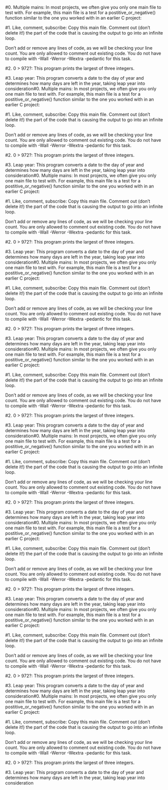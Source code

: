#0. Multiple mains: In most projects, we often give you only one main file to test with. For example, this main file is a test for a postitive_or_negative() function similar to the one you worked with in an earlier C project:

#1. Like, comment, subscribe: Copy this main file. Comment out (don’t delete it!) the part of the code that is causing the output to go into an infinite loop.

Don’t add or remove any lines of code, as we will be checking your line count. You are only allowed to comment out existing code.
You do not have to compile with -Wall -Werror -Wextra -pedantic for this task.

#2. 0 > 972?: This program prints the largest of three integers.

#3. Leap year: This program converts a date to the day of year and determines how many days are left in the year, taking leap year into consideration#0. Multiple mains: In most projects, we often give you only one main file to test with. For example, this main file is a test for a postitive_or_negative() function similar to the one you worked with in an earlier C project:

#1. Like, comment, subscribe: Copy this main file. Comment out (don’t delete it!) the part of the code that is causing the output to go into an infinite loop.

Don’t add or remove any lines of code, as we will be checking your line count. You are only allowed to comment out existing code.
You do not have to compile with -Wall -Werror -Wextra -pedantic for this task.

#2. 0 > 972?: This program prints the largest of three integers.

#3. Leap year: This program converts a date to the day of year and determines how many days are left in the year, taking leap year into consideration#0. Multiple mains: In most projects, we often give you only one main file to test with. For example, this main file is a test for a postitive_or_negative() function similar to the one you worked with in an earlier C project:

#1. Like, comment, subscribe: Copy this main file. Comment out (don’t delete it!) the part of the code that is causing the output to go into an infinite loop.

Don’t add or remove any lines of code, as we will be checking your line count. You are only allowed to comment out existing code.
You do not have to compile with -Wall -Werror -Wextra -pedantic for this task.

#2. 0 > 972?: This program prints the largest of three integers.

#3. Leap year: This program converts a date to the day of year and determines how many days are left in the year, taking leap year into consideration#0. Multiple mains: In most projects, we often give you only one main file to test with. For example, this main file is a test for a postitive_or_negative() function similar to the one you worked with in an earlier C project:

#1. Like, comment, subscribe: Copy this main file. Comment out (don’t delete it!) the part of the code that is causing the output to go into an infinite loop.

Don’t add or remove any lines of code, as we will be checking your line count. You are only allowed to comment out existing code.
You do not have to compile with -Wall -Werror -Wextra -pedantic for this task.

#2. 0 > 972?: This program prints the largest of three integers.

#3. Leap year: This program converts a date to the day of year and determines how many days are left in the year, taking leap year into consideration#0. Multiple mains: In most projects, we often give you only one main file to test with. For example, this main file is a test for a postitive_or_negative() function similar to the one you worked with in an earlier C project:

#1. Like, comment, subscribe: Copy this main file. Comment out (don’t delete it!) the part of the code that is causing the output to go into an infinite loop.

Don’t add or remove any lines of code, as we will be checking your line count. You are only allowed to comment out existing code.
You do not have to compile with -Wall -Werror -Wextra -pedantic for this task.

#2. 0 > 972?: This program prints the largest of three integers.

#3. Leap year: This program converts a date to the day of year and determines how many days are left in the year, taking leap year into consideration#0. Multiple mains: In most projects, we often give you only one main file to test with. For example, this main file is a test for a postitive_or_negative() function similar to the one you worked with in an earlier C project:

#1. Like, comment, subscribe: Copy this main file. Comment out (don’t delete it!) the part of the code that is causing the output to go into an infinite loop.

Don’t add or remove any lines of code, as we will be checking your line count. You are only allowed to comment out existing code.
You do not have to compile with -Wall -Werror -Wextra -pedantic for this task.

#2. 0 > 972?: This program prints the largest of three integers.

#3. Leap year: This program converts a date to the day of year and determines how many days are left in the year, taking leap year into consideration#0. Multiple mains: In most projects, we often give you only one main file to test with. For example, this main file is a test for a postitive_or_negative() function similar to the one you worked with in an earlier C project:

#1. Like, comment, subscribe: Copy this main file. Comment out (don’t delete it!) the part of the code that is causing the output to go into an infinite loop.

Don’t add or remove any lines of code, as we will be checking your line count. You are only allowed to comment out existing code.
You do not have to compile with -Wall -Werror -Wextra -pedantic for this task.

#2. 0 > 972?: This program prints the largest of three integers.

#3. Leap year: This program converts a date to the day of year and determines how many days are left in the year, taking leap year into consideration#0. Multiple mains: In most projects, we often give you only one main file to test with. For example, this main file is a test for a postitive_or_negative() function similar to the one you worked with in an earlier C project:

#1. Like, comment, subscribe: Copy this main file. Comment out (don’t delete it!) the part of the code that is causing the output to go into an infinite loop.

Don’t add or remove any lines of code, as we will be checking your line count. You are only allowed to comment out existing code.
You do not have to compile with -Wall -Werror -Wextra -pedantic for this task.

#2. 0 > 972?: This program prints the largest of three integers.

#3. Leap year: This program converts a date to the day of year and determines how many days are left in the year, taking leap year into consideration#0. Multiple mains: In most projects, we often give you only one main file to test with. For example, this main file is a test for a postitive_or_negative() function similar to the one you worked with in an earlier C project:

#1. Like, comment, subscribe: Copy this main file. Comment out (don’t delete it!) the part of the code that is causing the output to go into an infinite loop.

Don’t add or remove any lines of code, as we will be checking your line count. You are only allowed to comment out existing code.
You do not have to compile with -Wall -Werror -Wextra -pedantic for this task.

#2. 0 > 972?: This program prints the largest of three integers.

#3. Leap year: This program converts a date to the day of year and determines how many days are left in the year, taking leap year into consideration
